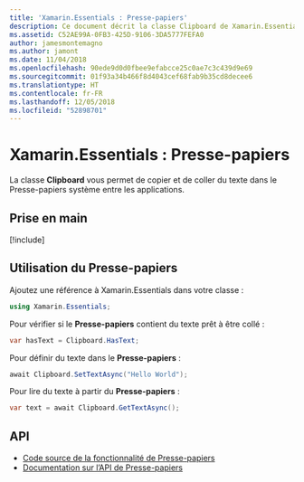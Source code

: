 ```yaml
---
title: 'Xamarin.Essentials : Presse-papiers'
description: Ce document décrit la classe Clipboard de Xamarin.Essentials, qui vous permet de copier et de coller du texte dans le Presse-papiers système entre les applications.
ms.assetid: C52AE99A-0FB3-425D-9106-3DA5777FEFA0
author: jamesmontemagno
ms.author: jamont
ms.date: 11/04/2018
ms.openlocfilehash: 90ede9d0d0fbee9efabcce25c0ae7c3c439d9e69
ms.sourcegitcommit: 01f93a34b466f8d4043cef68fab9b35cd8decee6
ms.translationtype: HT
ms.contentlocale: fr-FR
ms.lasthandoff: 12/05/2018
ms.locfileid: "52898701"
---
```

# <a name="xamarinessentials-clipboard"></a>Xamarin.Essentials : Presse-papiers

La classe **Clipboard** vous permet de copier et de coller du texte dans le Presse-papiers système entre les applications.

## <a name="get-started"></a>Prise en main

[!include[](~/essentials/includes/get-started.md)]

## <a name="using-clipboard"></a>Utilisation du Presse-papiers

Ajoutez une référence à Xamarin.Essentials dans votre classe :

```csharp
using Xamarin.Essentials;
```

Pour vérifier si le **Presse-papiers** contient du texte prêt à être collé :

```csharp
var hasText = Clipboard.HasText;
```

Pour définir du texte dans le **Presse-papiers** :

```csharp
await Clipboard.SetTextAsync("Hello World");
```

Pour lire du texte à partir du **Presse-papiers** :

```csharp
var text = await Clipboard.GetTextAsync();
```

## <a name="api"></a>API

- [Code source de la fonctionnalité de Presse-papiers](https://github.com/xamarin/Essentials/tree/master/Xamarin.Essentials/Clipboard)
- [Documentation sur l’API de Presse-papiers](xref:Xamarin.Essentials.Clipboard)
